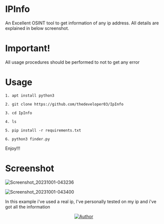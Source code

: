 # IPInfo
An Excellent OSINT tool to get information of any ip address. All details are explained in below screenshot.

# Important!

All usage procedures should be performed to not to get any error

# Usage
```
1. apt install python3
```
```
2. git clone https://github.com/thedeveloper03/IpInfo
```
```
3. cd IpInfo
```
```
4. ls
```
```
5. pip install -r requirements.txt
```
```
6. python3 finder.py
```

Enjoy!!!

# Screenshot

![Screenshot_20231001-043236](https://github.com/thedeveloper03/IpInfo/assets/123274423/17023e0c-9c94-4fc2-9372-6b38d0c9b0b0)

![Screenshot_20231001-043400](https://github.com/thedeveloper03/IpInfo/assets/123274423/bba18d9e-f5b6-4ca0-a776-734af01ae35f)

In this example i've used a real ip, I've personally tested on my ip and i've got all the information

  <div>
   <p align="center"> 
 <a href="#"><img title="Author" src="https://img.shields.io/badge/Author-The developer-orange.svg?style=for-the-badge&logo=github"></a> 
 </p> 
 



